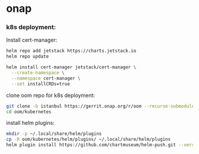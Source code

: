 # onap

### k8s deployment:

Install cert-manager:
```bash
helm repo add jetstack https://charts.jetstack.io
helm repo update

helm install cert-manager jetstack/cert-manager \
  --create-namespace \
  --namespace cert-manager \
  --set installCRDs=true
```

clone oom repo for k8s deployment:
```bash
git clone -b istanbul https://gerrit.onap.org/r/oom --recurse-submodules --depth 1
cd oom/kubernetes
```

install helm plugins:
```bash
mkdir -p ~/.local/share/helm/plugins
cp -R oom/kubernetes/helm/plugins/ ~/.local/share/helm/plugins
helm plugin install https://github.com/chartmuseum/helm-push.git --version 0.9.0
```


